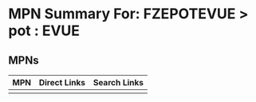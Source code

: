 



# MPN Summary For: FZEPOTEVUE > pot : EVUE

## MPNs
  

|MPN|Direct Links|Search Links|
| :--- | :--- | :--- |
||||
